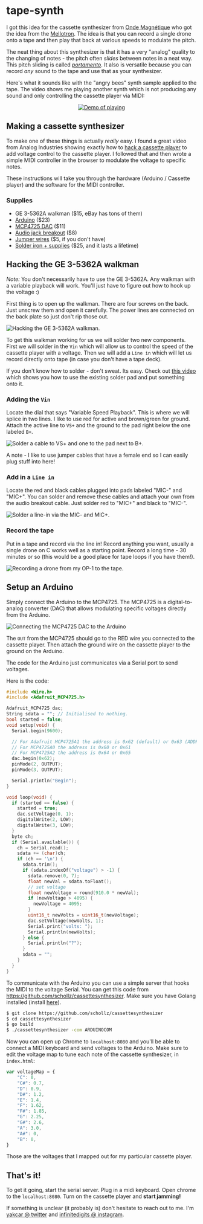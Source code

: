 # tape-synth

I got this idea for the cassette synthesizer from [Onde Magnétique](http://www.ondemagnetique.com/) who got the idea from the [Mellotron](http://www.mellotron.com/). The idea is that you can record a single drone onto a tape and then play that back at various speeds to modulate the pitch. 

The neat thing about this synthesizer is that it has a very "analog" quality to the changing of notes - the pitch often *slides* between notes in a neat way. This pitch sliding is called [*portamento*](https://en.wikipedia.org/wiki/Portamento). It also is versatile because you can record *any* sound to the tape and use that as your synthesizer.

Here's what it sounds like with the "angry bees" synth sample applied to the tape. The video shows me playing another synth which is not producing any sound and only controlling the cassette player via MIDI:


<p align="center"><a href="https://www.youtube.com/watch?v=LdBik_Zlwy0"><img src="https://img.youtube.com/vi/LdBik_Zlwy0/0.jpg" alt="Demo of playing" style="max-width:200px;"></a></p>



## Making a cassette synthesizer 


To make one of these things is actually *really* easy. I found a great video from Analog Industries showing exactly how to [hack a cassette player](https://www.youtube.com/watch?v=pF6Yegj7A9o) to add voltage control to the cassette player. I followed that and then wrote a simple MIDI controller in the browser to modulate the voltage to specific notes. 

These instructions will take you through the hardware (Arduino / Cassette player) and the software for the MIDI controller.

### Supplies

- GE 3-5362A walkman ($15, eBay has tons of them)
- [Arduino](https://www.amazon.com/gp/product/B008GRTSV6/ref=as_li_tl?ie=UTF8&camp=1789&creative=9325&creativeASIN=B008GRTSV6&linkCode=as2&tag=scholl-20&linkId=7bcd2ae0b8147ff819937b73da545cfb) ($23)
- [MCP4725 DAC](https://www.amazon.com/gp/product/B00SK8MBXI?ie=UTF8&tag=scholl-20&camp=1789&linkCode=xm2&creativeASIN=B00SK8MBXI) ($11)
- [Audio jack breakout](https://www.amazon.com/gp/product/B07Y8KR21P?ie=UTF8&tag=scholl-20&camp=1789&linkCode=xm2&creativeASIN=B07Y8KR21P) ($8)
- [Jumper wires](https://www.amazon.com/gp/product/B07GD2BWPY?ie=UTF8&tag=scholl-20&camp=1789&linkCode=xm2&creativeASIN=B07GD2BWPY) ($5, if you don't have)
- [Solder iron + supplies](https://www.amazon.com/gp/product/B07Q2B4ZY9?ie=UTF8&tag=scholl-20&camp=1789&linkCode=xm2&creativeASIN=B07Q2B4ZY9) ($25, and it lasts a lifetime)

## Hacking the GE 3-5362A walkman

_Note:_ You don't necessarily have to use the GE 3-5362A. Any walkman with a variable playback will work. You'll just have to figure out how to hook up the voltage :)

First thing is to open up the walkman. There are four screws on the back. Just unscrew them and open it carefully. The power lines are connected on the back plate so just don't rip those out.

![Hacking the GE 3-5362A walkman.](https://schollz.com/img/s1/overview.jpg)

To get this walkman working for us we will solder two new components. First we will solder in the `Vin` which will allow us to control the speed of the cassette player with a voltage. Then we will add a `Line in` which will let us record directly onto tape (in case you don't have a tape deck).

If you don't know how to solder - don't sweat. Its easy. Check out [this video](https://youtu.be/HTy9Z9LpA2U?t=1011) which shows you how to use the existing solder pad and put something onto it.

### Adding the `Vin`

Locate the dial that says "Variable Speed Playback". This is where we will splice in two lines. I like to use red for active and brown/green for ground. Attach the active line to `VS+` and the ground to the pad right below the one labeled `B+`.

![Solder a cable to VS+ and one to the pad next to B+.](https://schollz.com/img/s1/vs.jpg)

A note - I like to use jumper cables that have a female end so I can easily plug stuff into here!

### Add in a `Line in`

Locate the red and black cables plugged into pads labeled "MIC-" and "MIC+". You can solder and remove these cables and attach your own from the audio breakout cable. Just solder red to "MIC+" and black to "MIC-".

![Solder a line-in via the MIC- and MIC+.](https://schollz.com/img/s1/linein.jpg)

### Record the tape

Put in a tape and record via the line in! Record anything you want, usually a single drone on C works well as a starting point. Record a long time - 30 minutes or so (this would be a good place for tape loops if you have them!).

![Recording a drone from my OP-1 to the tape.](https://schollz.com/img/s1/rec.jpg)

## Setup an Arduino

Simply connect the Arduino to the MCP4725. The MCP4725 is a digital-to-analog converter (DAC) that allows modulating specific voltages directly from the Arduino. 

![Connecting the MCP4725 DAC to the Arduino](https://schollz.com/img/s1/arduino.png)

The `OUT` from the MCP4725 should go to the RED wire you connected to the cassette player. Then attach the ground wire on the cassette player to the ground on the Arduino.

The code for the Arduino just communicates via a Serial port to send voltages.

Here is the code:


```c
#include <Wire.h>
#include <Adafruit_MCP4725.h>

Adafruit_MCP4725 dac;
String sdata = ""; // Initialised to nothing.
bool started = false;
void setup(void) {
  Serial.begin(9600);

  // For Adafruit MCP4725A1 the address is 0x62 (default) or 0x63 (ADDR pin tied to VCC)
  // For MCP4725A0 the address is 0x60 or 0x61
  // For MCP4725A2 the address is 0x64 or 0x65
  dac.begin(0x62);
  pinMode(2, OUTPUT);
  pinMode(3, OUTPUT);

  Serial.println("Begin");
}

void loop(void) {
  if (started == false) {
    started = true;
    dac.setVoltage(0, 1);
    digitalWrite(2, LOW);
    digitalWrite(3, LOW);
  }
  byte ch;
  if (Serial.available()) {
    ch = Serial.read();
    sdata += (char)ch;
    if (ch == '\n') {
      sdata.trim();
      if (sdata.indexOf("voltage") > -1) {
        sdata.remove(0, 7);
        float newVal = sdata.toFloat();
        // set voltage
        float newVoltage = round(910.0 * newVal);
        if (newVoltage > 4095) {
          newVoltage = 4095;
        }
        uint16_t newVolts = uint16_t(newVoltage);
        dac.setVoltage(newVolts, 1);
        Serial.print("volts: ");
        Serial.println(newVolts);
      } else {
        Serial.println("?");
      }
      sdata = "";
    }
  }
}
```

To communicate with the Arduino you can use a simple server that hooks the MIDI to the voltage Serial. You can get this code from https://github.com/schollz/cassettesynthesizer. Make sure you have Golang installed (install [here](https://golang.org/dl/)).

```bash
$ git clone https://github.com/schollz/cassettesynthesizer
$ cd cassettesynthesizer
$ go build  
$ ./cassettesynthesizer -com ARDUINOCOM
```

Now you can open up Chrome to `localhost:8080` and you'll be able to connect a MIDI keyboard and send voltages to the Arduino. Make sure to edit the voltage map to tune each note of the cassette synthesizer, in `index.html`:

```javascript
var voltageMap = {
    "C": 0,
    "C#": 0.7,
    "D": 0.9,
    "D#": 1.2,
    "E": 1.4,
    "F": 1.62,
    "F#": 1.85,
    "G": 2.25,
    "G#": 2.6,
    "A": 3.0,
    "A#": 0,
    "B": 0,
}
```

Those are the voltages that I mapped out for my particular cassette player.

## That's it!

To get it going, start the serial server. Plug in a midi keyboard. Open chrome to the `localhost:8080`. Turn on the cassette player and **start jamming!**

If something is unclear (it probably is) don't hesitate to reach out to me. I'm [yakcar @ twitter](https://twitter.com/yakczar) and [infinitedigits @ instagram](https://instagram.com/infinitedigits).